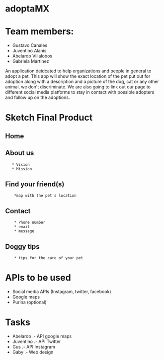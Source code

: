 # adoptaMX

# Team members: 
- Gustavo Canales 
- Juventino Alanis
- Abelardo Villalobos
- Gabriela Martinez

An application deidcated to help organizations and people in general to adopt a pet. This app will show the exact location of the pet put out for adoption along with a description and a picture of the dog, cat or any other animal, we don't discriminate. We are also going to link out our page to different social media platforms to stay in  contact with possible adopters and follow up on the adoptions.

# Sketch Final Product
## Home
  ## About us
       * Vision
       * Mission
  ## Find your friend(s)
        *map with the pet's location
  ## Contact
        * Phone number
        * email
        * message
   ## Doggy tips
        * tips for the care of your pet

# APIs to be used
* Social media APIs (Instagram, twitter, facebook)
* Google maps
* Purina (optional)

# Tasks
* Abelardo .- API google maps
* Juventino .- API Twitter
* Gus .- API Instagram
* Gaby .- Web design
   
    
